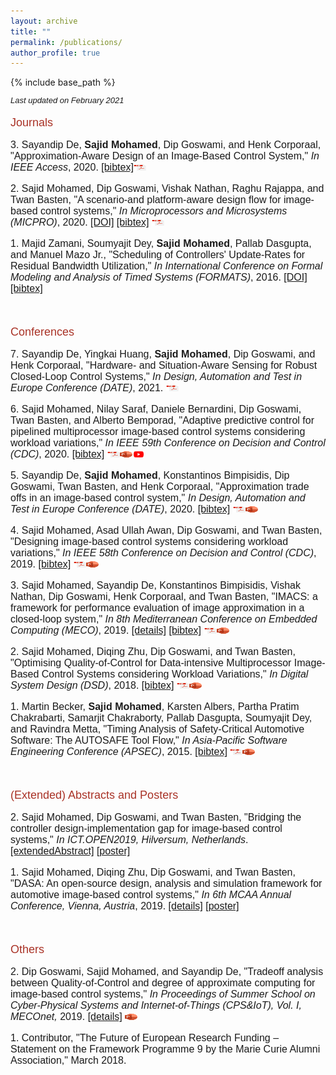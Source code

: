 ```yaml
---
layout: archive
title: ""
permalink: /publications/
author_profile: true
---
```


{% include base_path %}

<style>
p { margin-bottom: 0px; }
</style>


<font face="helvetica" size="2">
<p><i>Last updated on February 2021</i></p></font>



<font face="helvetica" color="#A93226" size="4">
<p>Journals</p></font>

<font face="helvetica" size="3"> 

<p>3. Sayandip De,<b> Sajid Mohamed</b>, Dip Goswami, and Henk Corporaal, &quot;Approximation-Aware Design of an Image-Based Control System,&quot; <i>In IEEE Access</i>, 2020. <a href="http://sajid-mohamed.github.io/files/bib_de2020access.txt">[bibtex]</a><a href="https://ieeexplore.ieee.org/stamp/stamp.jsp?tp=&arnumber=9189775"><img src="/images/download.png" height="10" width="20"></a></p>

<p>2. Sajid Mohamed, Dip Goswami, Vishak Nathan, Raghu Rajappa, and Twan Basten, &quot;A scenario-and platform-aware design flow for image-based control systems,&quot; <i>In Microprocessors and Microsystems (MICPRO)</i>, 2020. <a href="https://doi.org/10.1016/j.micpro.2020.103037">[DOI]</a> <a href="http://sajid-mohamed.github.io/files/bib_mohamed2020scenario.txt">[bibtex]</a> <a href="https://sajid-mohamed.github.io/files/103037preprint.pdf"><img src="/images/download.png" height="10" width="20"></a></p>

<p>1. Majid Zamani, Soumyajit Dey, <b>Sajid Mohamed</b>, Pallab Dasgupta, and Manuel Mazo Jr., &quot;Scheduling of Controllers' Update-Rates for Residual Bandwidth Utilization,&quot; <i>In International Conference on Formal Modeling and Analysis of Timed Systems (FORMATS)</i>, 2016. <a href="https://doi.org/10.1007/978-3-319-44878-7_6">[DOI]</a> <a href="http://sajid-mohamed.github.io/files/bib_formats.txt">[bibtex]</a></p>

</font><br>

<font face="helvetica" color="#A93226" size="4">
<p>Conferences</p></font>

<font face="helvetica" size="3">
<p>7. Sayandip De, Yingkai Huang, <b>Sajid Mohamed</b>, Dip Goswami, and Henk Corporaal, &quot;Hardware- and Situation-Aware Sensing for Robust
Closed-Loop Control Systems,&quot; <i>In Design, Automation and Test in Europe Conference (DATE)</i>, 2021. <a href="https://sajid-mohamed.github.io/files/DATE2021paper.pdf"><img src="/images/download.png" height="10" width="20"></a></p>

<p>6. Sajid Mohamed, Nilay Saraf, Daniele Bernardini, Dip Goswami, Twan Basten, and Alberto Bemporad, &quot;Adaptive predictive control for pipelined multiprocessor image-based control systems considering workload variations,&quot; <i>In IEEE 59th Conference on Decision and Control (CDC)</i>, 2020. <a href="http://sajid-mohamed.github.io/files/bib_mohamed2020adaptive.txt">[bibtex]</a> <a href="https://sajid-mohamed.github.io/files/2020CDCmohamed.pdf"><img src="/images/download.png" height="10" width="20"></a><a href="https://sajid-mohamed.github.io/files/CDC20SMohamedv2.pptx"><img src="/images/slides.png" height="10" width="20"></a><a href="https://youtu.be/q1OrkSAIabo"><img src="/images/video.png" height="10" width="20"></a></p>

<p>5. Sayandip De, <b>Sajid Mohamed</b>, Konstantinos Bimpisidis, Dip Goswami, Twan Basten, and Henk Corporaal, &quot;Approximation trade offs in an image-based control system,&quot; <i>In Design, Automation and Test in Europe Conference (DATE)</i>, 2020. <a href="http://sajid-mohamed.github.io/files/bib_de2020approximation.txt">[bibtex]</a> <a href="https://sajid-mohamed.github.io/files/DATE2020paper.pdf"><img src="/images/download.png" height="10" width="20"></a><a href="https://sajid-mohamed.github.io/files/DATE2020slides.pdf"><img src="/images/slides.png" height="10" width="20"></a></p>

<p>4. Sajid Mohamed, Asad Ullah Awan, Dip Goswami, and Twan Basten, &quot;Designing image-based control systems considering workload variations,&quot; <i>In IEEE 58th Conference on Decision and Control (CDC)</i>, 2019. <a href="http://sajid-mohamed.github.io/files/bib_mohamed2019designing.txt">[bibtex]</a> <a href="https://pure.tue.nl/ws/portalfiles/portal/144403064/CDC_cam_ready.pdf"><img src="/images/download.png" height="10" width="20"></a><a href="https://sajid-mohamed.github.io/files/CDC19SMohamed.pptx"><img src="/images/slides.png" height="10" width="20"></a></p>

<p>3. Sajid Mohamed, Sayandip De, Konstantinos Bimpisidis, Vishak Nathan, Dip Goswami, Henk Corporaal, and Twan Basten, &quot;IMACS: a framework for performance evaluation of image approximation in a closed-loop system,&quot; <i>In 8th Mediterranean Conference on Embedded Computing (MECO)</i>, 2019. <a href="https://sajid-mohamed.github.io/tools/imacs/">[details]</a> <a href="http://sajid-mohamed.github.io/files/bib_mohamed2019imacs.txt">[bibtex]</a> <a href="https://pure.tue.nl/ws/portalfiles/portal/131905081/IMACS.pdf"><img src="/images/download.png" height="10" width="20"></a><a href="https://sajid-mohamed.github.io/files/IMACS_.pptx"><img src="/images/slides.png" height="10" width="20"></a></p>

<p>2. Sajid Mohamed, Diqing Zhu, Dip Goswami, and Twan Basten, &quot;Optimising Quality-of-Control for Data-intensive Multiprocessor Image-Based Control Systems considering Workload Variations,&quot; <i>In Digital System Design (DSD)</i>, 2018. <a href="http://sajid-mohamed.github.io/files/bib_mohamed2018optimising.txt">[bibtex]</a> <a href="https://pure.tue.nl/ws/portalfiles/portal/145692692/PID5432947.pdf"><img src="/images/download.png" height="10" width="20"></a><a href="https://sajid-mohamed.github.io/files/SPADe_DSD2018v2.pptx"><img src="/images/slides.png" height="10" width="20"></a></p>

<p>1. Martin Becker, <b>Sajid Mohamed</b>, Karsten Albers, Partha Pratim Chakrabarti, Samarjit Chakraborty, Pallab Dasgupta, Soumyajit Dey, and Ravindra Metta, &quot;Timing Analysis of Safety-Critical Automotive Software: The AUTOSAFE Tool Flow,&quot; <i> In Asia-Pacific Software Engineering Conference (APSEC)</i>, 2015. <a href="http://sajid-mohamed.github.io/files/bib_autosafe.txt">[bibtex]</a> <a href="http://sajid-mohamed.github.io/files/AUTOSAFE.pdf"><img src="/images/download.png" height="10" width="20"></a><a href="http://sajid-mohamed.github.io/files/AUTOSAFE_APSEC_2015.pptx"><img src="/images/slides.png" height="10" width="20"></a></p>

</font><br>

<font face="helvetica" color="#A93226" size="4">
<p>(Extended) Abstracts and Posters</p></font>


<font face="helvetica" size="3">
<p>2. Sajid Mohamed, Dip Goswami, and Twan Basten, &quot;Bridging the controller design-implementation gap for image-based control systems,&quot; <i>In ICT.OPEN2019,  Hilversum, Netherlands</i>. <a href="https://pure.tue.nl/ws/portalfiles/portal/123479680/ICTOPEN2019_abstract_32_1_.pdf">[extendedAbstract]</a> <a href="https://pure.tue.nl/ws/portalfiles/portal/123479426/MohamedS_Poster2_ICTOPEN19.pdf">[poster]</a></p>

<p>1. Sajid Mohamed, Diqing Zhu, Dip Goswami, and Twan Basten, &quot;DASA: An open-source design, analysis and simulation framework for automotive image-based control systems,&quot; <i>In 6th MCAA Annual Conference, Vienna, Austria</i>, 2019. <a href="https://research.tue.nl/en/publications/dasa-an-open-source-design-analysis-and-simulation-framework-for-">[details]</a> <a href="https://pure.tue.nl/ws/portalfiles/portal/123479221/MCAA_poster_Sajid.pdf">[poster]</a></p>

</font><br>



<font face="helvetica" color="#A93226" size="4">
<p>Others</p></font>


<font face="helvetica" size="3">

<p>2. Dip Goswami, Sajid Mohamed, and Sayandip De, &quot;Tradeoff analysis between Quality-of-Control and degree of approximate computing for image-based control systems,&quot; <i>In Proceedings of Summer School on Cyber-Physical Systems and Internet-of-Things (CPS&IoT), Vol. I, MECOnet,</i> 2019. <a href="https://www.researchgate.net/publication/333811037_Proceedings_of_CPSIoT2019_Cyber_Physical_Systems_and_Internet_of_Things">[details]</a> <a href="http://sajid-mohamed.github.io/files/CPSIoTTutorial.pptx"><img src="/images/slides.png" height="10" width="20"></a></p>

<p>1. Contributor, &quot;The Future of European Research Funding – Statement on the Framework Programme 9 by the Marie Curie Alumni Association,&quot; March 2018.</p>
